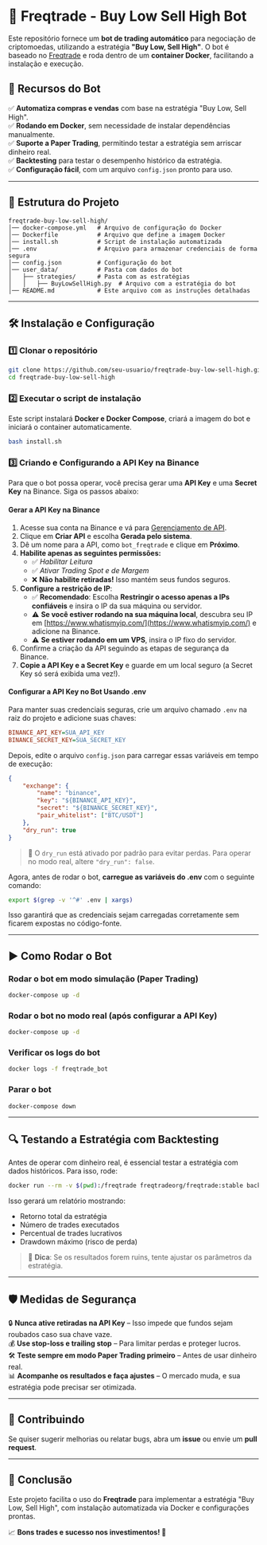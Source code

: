 # 🤖 Freqtrade - Buy Low Sell High Bot

Este repositório fornece um **bot de trading automático** para negociação de criptomoedas, utilizando a estratégia **"Buy Low, Sell High"**. O bot é baseado no [Freqtrade](https://www.freqtrade.io/) e roda dentro de um **container Docker**, facilitando a instalação e execução.

## 🚀 Recursos do Bot

✅ **Automatiza compras e vendas** com base na estratégia "Buy Low, Sell High".\
✅ **Rodando em Docker**, sem necessidade de instalar dependências manualmente.\
✅ **Suporte a Paper Trading**, permitindo testar a estratégia sem arriscar dinheiro real.\
✅ **Backtesting** para testar o desempenho histórico da estratégia.\
✅ **Configuração fácil**, com um arquivo `config.json` pronto para uso.

---

## 📂 Estrutura do Projeto

```
freqtrade-buy-low-sell-high/
│── docker-compose.yml   # Arquivo de configuração do Docker
│── Dockerfile           # Arquivo que define a imagem Docker
│── install.sh           # Script de instalação automatizada
│── .env                 # Arquivo para armazenar credenciais de forma segura
│── config.json          # Configuração do bot
│── user_data/           # Pasta com dados do bot
│   ├── strategies/      # Pasta com as estratégias
│   │   ├── BuyLowSellHigh.py  # Arquivo com a estratégia do bot
│── README.md            # Este arquivo com as instruções detalhadas
```

---

## 🛠️ Instalação e Configuração

### 1️⃣ Clonar o repositório

```bash
git clone https://github.com/seu-usuario/freqtrade-buy-low-sell-high.git
cd freqtrade-buy-low-sell-high
```

### 2️⃣ Executar o script de instalação

Este script instalará **Docker e Docker Compose**, criará a imagem do bot e iniciará o container automaticamente.

```bash
bash install.sh
```

### 3️⃣ Criando e Configurando a API Key na Binance

Para que o bot possa operar, você precisa gerar uma **API Key** e uma **Secret Key** na Binance. Siga os passos abaixo:

#### **Gerar a API Key na Binance**
1. Acesse sua conta na Binance e vá para [Gerenciamento de API](https://www.binance.com/pt-BR/my/settings/api-management).
2. Clique em **Criar API** e escolha **Gerada pelo sistema**.
3. Dê um nome para a API, como `bot_freqtrade` e clique em **Próximo**.
4. **Habilite apenas as seguintes permissões:**
   - ✅ *Habilitar Leitura*
   - ✅ *Ativar Trading Spot e de Margem*
   - ❌ **Não habilite retiradas!** Isso mantém seus fundos seguros.
5. **Configure a restrição de IP**:
   - ✅ **Recomendado**: Escolha **Restringir o acesso apenas a IPs confiáveis** e insira o IP da sua máquina ou servidor.
   - ⚠ **Se você estiver rodando na sua máquina local**, descubra seu IP em [https://www.whatismyip.com/](https://www.whatismyip.com/) e adicione na Binance.
   - ⚠ **Se estiver rodando em um VPS**, insira o IP fixo do servidor.
6. Confirme a criação da API seguindo as etapas de segurança da Binance.
7. **Copie a API Key e a Secret Key** e guarde em um local seguro (a Secret Key só será exibida uma vez!).

#### **Configurar a API Key no Bot Usando .env**
Para manter suas credenciais seguras, crie um arquivo chamado `.env` na raiz do projeto e adicione suas chaves:

```ini
BINANCE_API_KEY=SUA_API_KEY
BINANCE_SECRET_KEY=SUA_SECRET_KEY
```

Depois, edite o arquivo `config.json` para carregar essas variáveis em tempo de execução:

```json
{
    "exchange": {
        "name": "binance",
        "key": "${BINANCE_API_KEY}",
        "secret": "${BINANCE_SECRET_KEY}",
        "pair_whitelist": ["BTC/USDT"]
    },
    "dry_run": true
}
```

> 🔹 O `dry_run` está ativado por padrão para evitar perdas. Para operar no modo real, altere `"dry_run": false`.

Agora, antes de rodar o bot, **carregue as variáveis do .env** com o seguinte comando:

```bash
export $(grep -v '^#' .env | xargs)
```

Isso garantirá que as credenciais sejam carregadas corretamente sem ficarem expostas no código-fonte.

---

## ▶️ Como Rodar o Bot

### **Rodar o bot em modo simulação (Paper Trading)**

```bash
docker-compose up -d
```

### **Rodar o bot no modo real** (após configurar a API Key)

```bash
docker-compose up -d
```

### **Verificar os logs do bot**

```bash
docker logs -f freqtrade_bot
```

### **Parar o bot**

```bash
docker-compose down
```

---

## 🔍 Testando a Estratégia com Backtesting

Antes de operar com dinheiro real, é essencial testar a estratégia com dados históricos. Para isso, rode:

```bash
docker run --rm -v $(pwd):/freqtrade freqtradeorg/freqtrade:stable backtest --strategy BuyLowSellHigh --config config.json --datadir user_data/data/
```

Isso gerará um relatório mostrando:

- Retorno total da estratégia
- Número de trades executados
- Percentual de trades lucrativos
- Drawdown máximo (risco de perda)

> 🧠 **Dica**: Se os resultados forem ruins, tente ajustar os parâmetros da estratégia.

---

## 🛡️ Medidas de Segurança

🔒 **Nunca ative retiradas na API Key** – Isso impede que fundos sejam roubados caso sua chave vaze.\
💰 **Use stop-loss e trailing stop** – Para limitar perdas e proteger lucros.\
🛠️ **Teste sempre em modo Paper Trading primeiro** – Antes de usar dinheiro real.\
📊 **Acompanhe os resultados e faça ajustes** – O mercado muda, e sua estratégia pode precisar ser otimizada.

---

## 📌 Contribuindo

Se quiser sugerir melhorias ou relatar bugs, abra um **issue** ou envie um **pull request**.

---

## 🎯 Conclusão

Este projeto facilita o uso do **Freqtrade** para implementar a estratégia "Buy Low, Sell High", com instalação automatizada via Docker e configurações prontas.

📈 **Bons trades e sucesso nos investimentos! 🚀**

